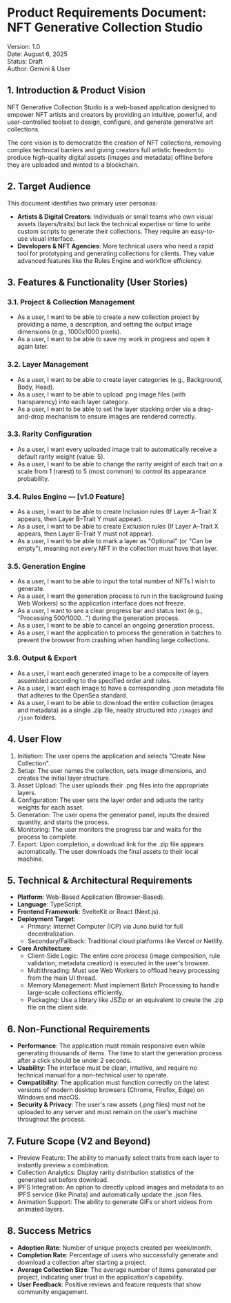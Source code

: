 # Product Requirements Document: NFT Generative Collection Studio

Version: 1.0  
Date: August 6, 2025  
Status: Draft  
Author: Gemini & User

## 1. Introduction & Product Vision

NFT Generative Collection Studio is a web-based application designed to empower NFT artists and creators by providing an intuitive, powerful, and user-controlled toolset to design, configure, and generate generative art collections.

The core vision is to democratize the creation of NFT collections, removing complex technical barriers and giving creators full artistic freedom to produce high-quality digital assets (images and metadata) offline before they are uploaded and minted to a blockchain.

## 2. Target Audience

This document identifies two primary user personas:

- **Artists & Digital Creators**: Individuals or small teams who own visual assets (layers/traits) but lack the technical expertise or time to write custom scripts to generate their collections. They require an easy-to-use visual interface.
- **Developers & NFT Agencies**: More technical users who need a rapid tool for prototyping and generating collections for clients. They value advanced features like the Rules Engine and workflow efficiency.

## 3. Features & Functionality (User Stories)

### 3.1. Project & Collection Management

- As a user, I want to be able to create a new collection project by providing a name, a description, and setting the output image dimensions (e.g., 1000x1000 pixels).
- As a user, I want to be able to save my work in progress and open it again later.

### 3.2. Layer Management

- As a user, I want to be able to create layer categories (e.g., Background, Body, Head).
- As a user, I want to be able to upload .png image files (with transparency) into each layer category.
- As a user, I want to be able to set the layer stacking order via a drag-and-drop mechanism to ensure images are rendered correctly.

### 3.3. Rarity Configuration

- As a user, I want every uploaded image trait to automatically receive a default rarity weight (value: 5).
- As a user, I want to be able to change the rarity weight of each trait on a scale from 1 (rarest) to 5 (most common) to control its appearance probability.

### 3.4. Rules Engine — [v1.0 Feature]

- As a user, I want to be able to create Inclusion rules (If Layer A–Trait X appears, then Layer B–Trait Y must appear).
- As a user, I want to be able to create Exclusion rules (If Layer A–Trait X appears, then Layer B–Trait Y must not appear).
- As a user, I want to be able to mark a layer as "Optional" (or "Can be empty"), meaning not every NFT in the collection must have that layer.

### 3.5. Generation Engine

- As a user, I want to be able to input the total number of NFTs I wish to generate.
- As a user, I want the generation process to run in the background (using Web Workers) so the application interface does not freeze.
- As a user, I want to see a clear progress bar and status text (e.g., "Processing 500/1000...") during the generation process.
- As a user, I want to be able to cancel an ongoing generation process.
- As a user, I want the application to process the generation in batches to prevent the browser from crashing when handling large collections.

### 3.6. Output & Export

- As a user, I want each generated image to be a composite of layers assembled according to the specified order and rules.
- As a user, I want each image to have a corresponding .json metadata file that adheres to the OpenSea standard.
- As a user, I want to be able to download the entire collection (images and metadata) as a single .zip file, neatly structured into `/images` and `/json` folders.

## 4. User Flow

1. Initiation: The user opens the application and selects "Create New Collection".
2. Setup: The user names the collection, sets image dimensions, and creates the initial layer structure.
3. Asset Upload: The user uploads their .png files into the appropriate layers.
4. Configuration: The user sets the layer order and adjusts the rarity weights for each asset.
5. Generation: The user opens the generator panel, inputs the desired quantity, and starts the process.
6. Monitoring: The user monitors the progress bar and waits for the process to complete.
7. Export: Upon completion, a download link for the .zip file appears automatically. The user downloads the final assets to their local machine.

## 5. Technical & Architectural Requirements

- **Platform**: Web-Based Application (Browser-Based).
- **Language**: TypeScript.
- **Frontend Framework**: SvelteKit or React (Next.js).
- **Deployment Target**:
  - Primary: Internet Computer (ICP) via Juno.build for full decentralization.
  - Secondary/Fallback: Traditional cloud platforms like Vercel or Netlify.
- **Core Architecture**:
  - Client-Side Logic: The entire core process (image composition, rule validation, metadata creation) is executed in the user's browser.
  - Multithreading: Must use Web Workers to offload heavy processing from the main UI thread.
  - Memory Management: Must implement Batch Processing to handle large-scale collections efficiently.
  - Packaging: Use a library like JSZip or an equivalent to create the .zip file on the client side.

## 6. Non-Functional Requirements

- **Performance**: The application must remain responsive even while generating thousands of items. The time to start the generation process after a click should be under 2 seconds.
- **Usability**: The interface must be clean, intuitive, and require no technical manual for a non-technical user to operate.
- **Compatibility**: The application must function correctly on the latest versions of modern desktop browsers (Chrome, Firefox, Edge) on Windows and macOS.
- **Security & Privacy**: The user's raw assets (.png files) must not be uploaded to any server and must remain on the user's machine throughout the process.

## 7. Future Scope (V2 and Beyond)

- Preview Feature: The ability to manually select traits from each layer to instantly preview a combination.
- Collection Analytics: Display rarity distribution statistics of the generated set before download.
- IPFS Integration: An option to directly upload images and metadata to an IPFS service (like Pinata) and automatically update the .json files.
- Animation Support: The ability to generate GIFs or short videos from animated layers.

## 8. Success Metrics

- **Adoption Rate**: Number of unique projects created per week/month.
- **Completion Rate**: Percentage of users who successfully generate and download a collection after starting a project.
- **Average Collection Size**: The average number of items generated per project, indicating user trust in the application's capability.
- **User Feedback**: Positive reviews and feature requests that show community engagement.
